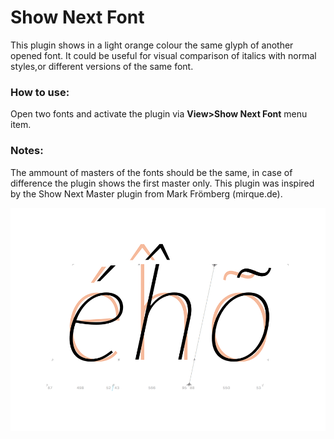 Show Next Font
==============
This plugin shows in a light orange colour the same glyph of another opened font. It could be useful for visual comparison of italics with normal styles,or different versions of the same font. 

### How to use:
Open two fonts and activate the plugin via **View>Show Next Font** menu item.
### Notes:
The ammount of masters of the fonts should be the same, in case of difference the plugin shows the first master only.
This plugin was inspired by the Show Next Master plugin from Mark Frömberg (mirque.de).

![](screen-nextfont.png)

